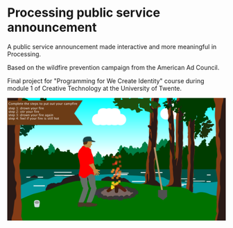# Processing public service announcement 
A public service announcement made interactive and more meaningful in Processing.

Based on the wildfire prevention campaign from the American Ad Council.

Final project for "Programming for We Create Identity" course during module 1 of Creative Technology at the University of Twente.

![alt text](https://github.com/thomasvklink/processing-psa/blob/main/PSA_main/Screenshot.png "Program screenshot")
